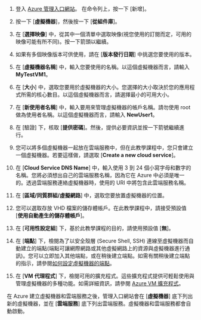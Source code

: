 ﻿1. 登入 [Azure 管理入口網站](http://manage.windowsazure.com)。
在命令列上，按一下 [新增]。

2. 按一下 [**虛擬機器**]，然後按一下 [**從組件庫**]。

3. 在 [**選擇映像**] 中，從其中一個清單中選取映像(視您使用的訂閱而定，可用的映像可能有所不同)。按一下箭頭以繼續。

4. 如果有多個映像版本可供使用，請在 [**版本發行日期**] 中挑選您要使用的版本。

5. 在 [**虛擬機器名稱**] 中，輸入您要使用的名稱。以這個虛擬機器而言，請輸入 **MyTestVM1**。

6. 在 [**大小**] 中，選取您要用於虛擬機器的大小。您選擇的大小取決於您的應用程式所需的核心數目。以這個虛擬機器而言，請選擇最小的可用大小。

7. 在 [**新使用者名稱**] 中，輸入要用來管理虛擬機器的帳戶名稱。請勿使用 root 做為使用者名稱。以這個虛擬機器而言，請輸入 **NewUser1**。

8. 在 [驗證] 下，核取 [**提供密碼**]。然後，提供必要資訊並按一下箭號繼續進行。

9. 您可以將多個虛擬機器一起放在雲端服務中，但在此教學課程中，您只會建立一個虛擬機器。若要這樣做，請選取 [**Create a new cloud service**]。

10. 在 [**Cloud Service DNS Name**] 中，輸入使用 3 到 24 個小寫字母和數字的名稱。您將必須想出自己的雲端服務名稱，因為它在 Azure 中必須是唯一的。透過雲端服務連絡虛擬機器時，使用的 URI 中將包含此雲端服務名稱。

11. 在 [**區域/同質群組/虛擬網路**] 中，選取您要放置虛擬機器的位置。

12. 您可以選取存放 VHD 檔案的儲存體帳戶。在此教學課程中，請接受預設值 [**使用自動產生的儲存體帳戶**]。

13. 在 [**可用性設定組**] 下，基於此教學課程的目的，請使用預設值 [**無**]。 

14.	在 [**端點**] 下，檢閱為了以安全殼層 (Secure Shell, SSH) 連線至虛擬機器而自動建立的端點(端點可讓網際網路或其他虛擬網路上的資源與虛擬機器進行通訊)。您可以立即加入其他端點，或在稍後建立端點。如需有關稍後建立端點的指示，請參閱[如何設定虛擬機器的端點](http://azure.microsoft.com/zh-tw/documentation/articles/virtual-machines-set-up-endpoints/)。

15.  在 [**VM 代理程式**] 下，檢閱可用的擴充程式。這些擴充程式提供可輕鬆使用與管理虛擬機器的多種功能。如需詳細資訊，請參閱 [Azure VM 擴充程式](http://go.microsoft.com/FWLink/p/?LinkID=390493)。 


在 Azure 建立虛擬機器和雲端服務之後，管理入口網站會在 [**虛擬機器**] 底下列出新的虛擬機器，並在 [**雲端服務**] 底下列出雲端服務。虛擬機器和雲端服務都會自動啟動。<!--HONumber=42-->
